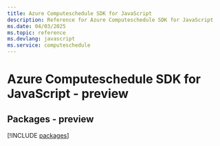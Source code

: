 ```yaml
---
title: Azure Computeschedule SDK for JavaScript
description: Reference for Azure Computeschedule SDK for JavaScript
ms.date: 04/03/2025
ms.topic: reference
ms.devlang: javascript
ms.service: computeschedule
---
```

# Azure Computeschedule SDK for JavaScript - preview
## Packages - preview
[!INCLUDE [packages](computeschedule-index.md)]